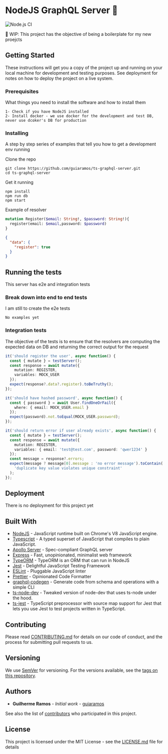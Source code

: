 # NodeJS GraphQL Server :construction:
 ![Node.js CI](https://github.com/guiaramos/ts-graphql-server/workflows/Node.js%20CI/badge.svg)

:construction: WIP: This project has the objective of being a boilerplate for my new proejcts

## Getting Started

These instructions will get you a copy of the project up and running on your local machine for development and testing purposes. See deployment for notes on how to deploy the project on a live system.

### Prerequisites

What things you need to install the software and how to install them

```
1- Check if you have NodeJS installed
2- Install docker - we use docker for the development and test DB, never use dcoker's DB for production
```

### Installing

A step by step series of examples that tell you how to get a development env running

Clone the repo

```shell script
git clone https://github.com/guiaramos/ts-graphql-server.git
cd ts-graphql-server
```

Get it running

```
npm install
npm run db
npm start
```

Example of resolver
```graphql
mutation Register($email: String!, $password: String!){
  register(email: $email,password: $password)
}
```
```json
{
  "data": {
    "register": true
  }
}
```

## Running the tests

This server has e2e and integration tests

### Break down into end to end tests

I am still to create the e2e tests

```
No examples yet
```

### Integration tests

The objective of the tests is to ensure that the resolvers are computing the expected data on DB and returning the correct output for the request

```ts
it('should register the user', async function() {
  const { mutate } = testServer();
  const response = await mutate({
    mutation: REGISTER,
    variables: MOCK_USER
  });
  expect(response?.data?.register).toBeTruthy();
});

it('should have hashed password', async function() {
  const { password } = await User.findOneOrFail({
    where: { email: MOCK_USER.email }
  });
  expect(password).not.toEqual(MOCK_USER.password);
});

it('should return error if user already exists', async function() {
  const { mutate } = testServer();
  const response = await mutate({
    mutation: REGISTER,
    variables: { email: 'test@test.com', password: 'qwer1234' }
  });
  const message = response?.errors;
  expect(message ? message[0].message : 'no error message').toContain(
    'duplicate key value violates unique constraint'
  );
});
```

## Deployment

There is no deployment for this project yet

## Built With

* [NodeJS](https://nodejs.org/en/) - JavaScript runtime built on Chrome's V8 JavaScript engine.
* [Typescript](https://www.typescriptlang.org/) -  A typed superset of JavaScript that compiles to plain JavaScript.
* [Apollo Server](https://www.apollographql.com/docs/apollo-server/) - Spec-compliant GraphQL server
* [Express](https://expressjs.com/) - Fast, unopinionated, minimalist web framework
* [TypeORM](https://typeorm.io/#/) - TypeORM is an ORM that can run in NodeJS
* [Jest](https://jestjs.io/) - Delightful JavaScript Testing Framework
* [ESLint](https://eslint.org/) - Pluggable JavaScript linter
* [Prettier](https://prettier.io/) - Opinionated Code Formatter
* [graphql-codegen](https://graphql-code-generator.com/) - Generate code from schema and operations with a simple CLI
* [ts-node-dev](https://github.com/whitecolor/ts-node-dev) - Tweaked version of node-dev that uses ts-node under the hood.
* [ts-jest](https://github.com/kulshekhar/ts-jest) -  TypeScript preprocessor with source map support for Jest that lets you use Jest to test projects written in TypeScript.

## Contributing

Please read [CONTRIBUTING.md](https://github.com/guiaramos/ts-graphql-server/blob/master/CONTRIBUTING.md) for details on our code of conduct, and the process for submitting pull requests to us.

## Versioning

We use [SemVer](http://semver.org/) for versioning. For the versions available, see the [tags on this repository](https://github.com/guiaramos/ts-graphql-server). 

## Authors

* **Guilherme Ramos** - *Initial work* - [guiaramos](https://github.com/guiaramos)

See also the list of [contributors](https://github.com/guiaramos/ts-graphql-servers) who participated in this project.

## License

This project is licensed under the MIT License - see the [LICENSE.md](LICENSE.md) file for details
